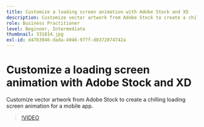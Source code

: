 ```yaml
---
title: Customize a loading screen animation with Adobe Stock and XD
description: Customize vector artwork from Adobe Stock to create a chilling loading screen animation for a mobile app
role: Business Practitioner
level: Beginner, Intermediate
thumbnail: 331814.jpg
exl-id: d4763946-dada-4946-977f-d0372874742a
---
```

# Customize a loading screen animation with Adobe Stock and XD

Customize vector artwork from Adobe Stock to create a chilling loading screen animation for a mobile app.

>[!VIDEO](https://video.tv.adobe.com/v/331814?hidetitle=true)
